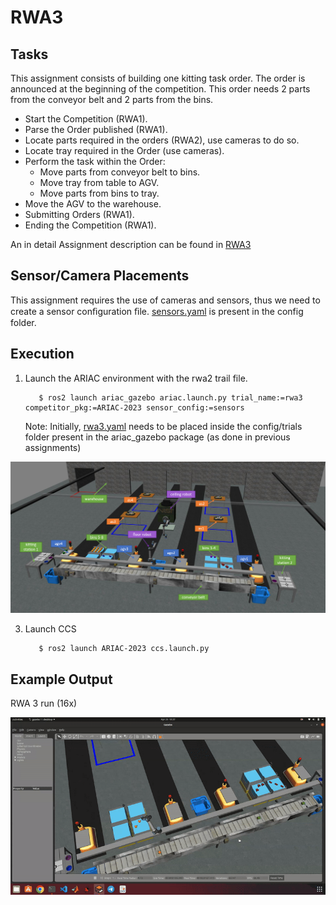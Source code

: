 # RWA3

## Tasks 
This assignment consists of building one kitting task order. The order is announced
at the beginning of the competition. This order needs 2 parts from the conveyor belt
and 2 parts from the bins.
- Start the Competition (RWA1).
- Parse the Order published (RWA1).
- Locate parts required in the orders (RWA2), use cameras to do so.
- Locate tray required in the Order (use cameras).
- Perform the task within the Order:
    - Move parts from conveyor belt to bins.
    - Move tray from table to AGV.
    - Move parts from bins to tray.
- Move the AGV to the warehouse.
- Submitting Orders (RWA1).
- Ending the Competition (RWA1).

An in detail Assignment description can be found in
[RWA3](RWA3/RWA3_ENPM663_SPRING2023.pdf)

## Sensor/Camera Placements
This assignment requires the use of cameras and sensors, thus we need to create a sensor conﬁguration ﬁle. [sensors.yaml]() is present in the config folder.


## Execution

1. Launch the ARIAC environment with the rwa2 trail file.

    ```
       $ ros2 launch ariac_gazebo ariac.launch.py trial_name:=rwa3 competitor_pkg:=ARIAC-2023 sensor_config:=sensors
    ```

    Note: Initially, [rwa3.yaml](RWA3/rwa3.yaml) needs to be placed inside the config/trials folder present in the ariac_gazebo package (as done in previous assignments)

![environment](/imgs/environment.png)

3. Launch CCS

    ```
       $ ros2 launch ARIAC-2023 ccs.launch.py
    ```

## Example Output

RWA 3 run (16x)

![Fig.1 RWA 3 complete run gif](RWA3/imgs/rwa3_16x.gif)


